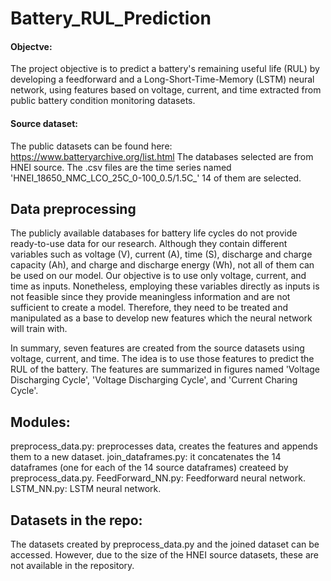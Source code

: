 # Battery_RUL_Prediction
#### Objectve: 
The project objective is to predict a battery's remaining useful life (RUL) by developing a feedforward and a Long-Short-Time-Memory (LSTM) 
neural network, using features based on voltage, current, and time extracted from public battery condition monitoring datasets.

#### Source dataset:
The public datasets can be found here: https://www.batteryarchive.org/list.html
The databases selected are from HNEI source. The .csv files are the time series named 'HNEI_18650_NMC_LCO_25C_0-100_0.5/1.5C_'
14 of them are selected. 

## Data preprocessing
The publicly available databases for battery life cycles do not provide ready-to-use data for our research.
Although they contain different variables such as voltage (V), current (A), time (S), discharge and charge capacity (Ah), 
and charge and discharge energy (Wh), not all of them can be used on our model. Our objective is to use only voltage, current, and time as inputs. 
Nonetheless, employing these variables directly as inputs is not feasible since they provide meaningless information and are not sufficient 
to create a model. Therefore, they need to be treated and manipulated as a base to develop new features which the neural network will train with. 

In summary, seven features are created from the source datasets using voltage, current, and time. The idea is to use those features to predict the RUL
of the battery. The features are summarized in figures named 'Voltage Discharging Cycle', 'Voltage Discharging Cycle', and 'Current Charing Cycle'.

## Modules:
preprocess_data.py: preprocesses data, creates the features and appends them to a new dataset. 
join_dataframes.py: it concatenates the 14 dataframes (one for each of the 14 source dataframes) createed by preprocess_data.py.
FeedForward_NN.py: Feedforward neural network.
LSTM_NN.py: LSTM neural network.

## Datasets in the repo:
The datasets created by preprocess_data.py and the joined dataset can be accessed.
However, due to the size of the HNEI source datasets, these are not available in the repository. 
